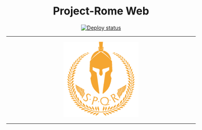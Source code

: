 <div align="center">
   <h1>Project-Rome Web</h1>
   <a href="https://github.com/Rome-Project/Rome-Project-Web/actions">
      <img src="https://github.com/Rome-Project/Rome-Project-Web/actions/workflows/deploy.yml/badge.svg" alt="Deploy status"/>
   </a>

   ---

   <img src="./public/Assets/img/RomeLogo.svg" height="200" width="200"/>

</div>

---